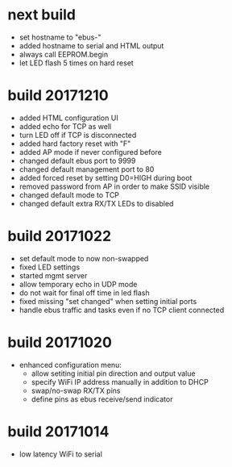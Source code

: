 # next build

* set hostname to "ebus-<chipid-hex>"
* added hostname to serial and HTML output
* always call EEPROM.begin
* let LED flash 5 times on hard reset


# build 20171210

* added HTML configuration UI
* added echo for TCP as well
* turn LED off if TCP is disconnected
* added hard factory reset with "F"
* added AP mode if never configured before
* changed default ebus port to 9999
* changed default management port to 80
* added forced reset by setting D0=HIGH during boot
* removed password from AP in order to make SSID visible
* changed default mode to TCP
* changed default extra RX/TX LEDs to disabled


# build 20171022

* set default mode to now non-swapped
* fixed LED settings
* started mgmt server
* allow temporary echo in UDP mode
* do not wait for final off time in led flash
* fixed missing "set changed" when setting initial ports
* handle ebus traffic and tasks even if no TCP client connected


# build 20171020

* enhanced configuration menu:
  * allow setiting initial pin direction and output value
  * specify WiFi IP address manually in addition to DHCP
  * swap/no-swap RX/TX pins
  * define pins as ebus receive/send indicator


# build 20171014
* low latency WiFi to serial
